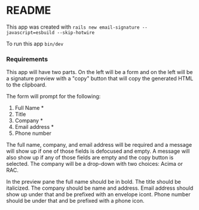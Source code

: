# README

This app was created with `rails new email-signature --javascript=esbuild --skip-hotwire`

To run this app `bin/dev`

### Requirements
This app will have two parts. On the left will be a form and on the left will be a signature preview with a "copy" button that will copy the generated HTML to the clipboard.

The form will prompt for the following:

1. Full Name *
2. Title
3. Company *
4. Email address *
5. Phone number

The full name, company, and email address will be required and a message will show up if one of those fields is defocused and empty. A message will also show up if any of those fields are empty and the copy button is selected. The company will be a drop-down with two choices: Acima or RAC.

In the preview pane the full name should be in bold. The title should be italicized. The company should be name and address. Email address should show up under that and be prefixed with an envelope icont. Phone number should be under that and be prefixed with a phone icon.
